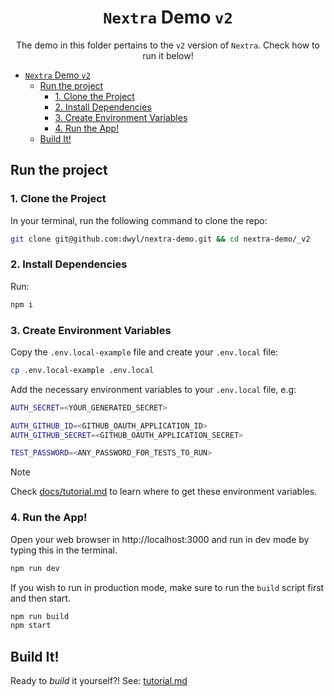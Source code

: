 <div align="center">

# `Nextra` Demo `v2`

The demo in this folder pertains to the `v2` version of `Nextra`.
Check how to run it below!

</div>

<!--
Note: the Table of Contents is auto-generated/updated by Markdown All-in-One 
https://marketplace.visualstudio.com/items?itemName=yzhang.markdown-all-in-one
-->

- [`Nextra` Demo `v2`](#nextra-demo-v2)
  - [Run the project](#run-the-project)
    - [1. Clone the Project](#1-clone-the-project)
    - [2. Install Dependencies](#2-install-dependencies)
    - [3. Create Environment Variables](#3-create-environment-variables)
    - [4. Run the App!](#4-run-the-app)
  - [Build It!](#build-it)

## Run the project

### 1. Clone the Project

In your terminal, 
run the following command to clone the repo:

```sh
git clone git@github.com:dwyl/nextra-demo.git && cd nextra-demo/_v2
```

### 2. Install Dependencies

Run:

```sh
npm i
```

### 3. Create Environment Variables

Copy the `.env.local-example` file and create your `.env.local` file:

```sh
cp .env.local-example .env.local
```

Add the necessary environment variables to your `.env.local` file,
e.g: 

```sh
AUTH_SECRET=<YOUR_GENERATED_SECRET>

AUTH_GITHUB_ID=<GITHUB_OAUTH_APPLICATION_ID>
AUTH_GITHUB_SECRET=<GITHUB_OAUTH_APPLICATION_SECRET>

TEST_PASSWORD=<ANY_PASSWORD_FOR_TESTS_TO_RUN>
```

> [!NOTE]
>
> Check [docs/tutorial.md](./docs/tutorial.md#2-add-authentication-)
> to learn where to get these environment variables.


### 4. Run the App!

Open your web browser in http://localhost:3000
and run in dev mode by typing this in the terminal.

```sh
npm run dev
```

If you wish to run in production mode,
make sure to run the `build` script first and then start.

```sh
npm run build
npm start
```

## Build It!

Ready to _build_ it yourself?!
See:
[tutorial.md](./tutorial.md)